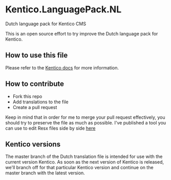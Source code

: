 # Kentico.LanguagePack.NL
Dutch language pack for Kentico CMS

This is an open source effort to try improve the Dutch language pack for Kentico.

## How to use this file

Please refer to the [Kentico docs](https://docs.kentico.com/display/K9/Setting+up+a+multilingual+user+interface) for more information.

## How to contribute

* Fork this repo
* Add translations to the file
* Create a pull request

Keep in mind that in order for me to merge your pull request effectively, you should try to preserve the file as much as possible.
I've published a tool you can use to edit Resx files side by side [here](https://github.com/alanta/ResxEditor) 

## Kentico versions

The master branch of the Dutch translation file is intended for use with the current version Kentico. 
As soon as the next version of Kentico is released, we'll branch off for that particular Kentico version and continue on the master branch with the latest version. 